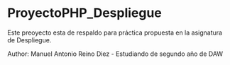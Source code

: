 # ProyectoPHP_Despliegue

Este preoyecto esta de respaldo para práctica propuesta en la asignatura de Despliegue.

Author: Manuel Antonio Reino Diez - Estudiando de segundo año de DAW
